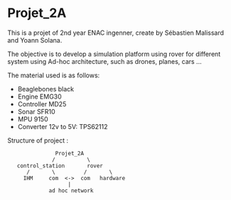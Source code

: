 Projet_2A
=========

This is a projet of 2nd year ENAC ingenner, create by Sébastien Malissard and Yoann Solana.

The objective is to develop a simulation platform using rover for different system using Ad-hoc architecture, such as drones, planes, cars ...

The material used is as follows:
- Beaglebones black
- Engine EMG30
- Controller MD25
- Sonar SFR10
- MPU 9150
- Converter 12v to 5V: TPS62112

Structure of project :

                   Projet_2A
                  /          \
       control_station       rover
          /       \         /       \  
         IHM     com  <->  com   hardware     
                       |
                 ad hoc network
